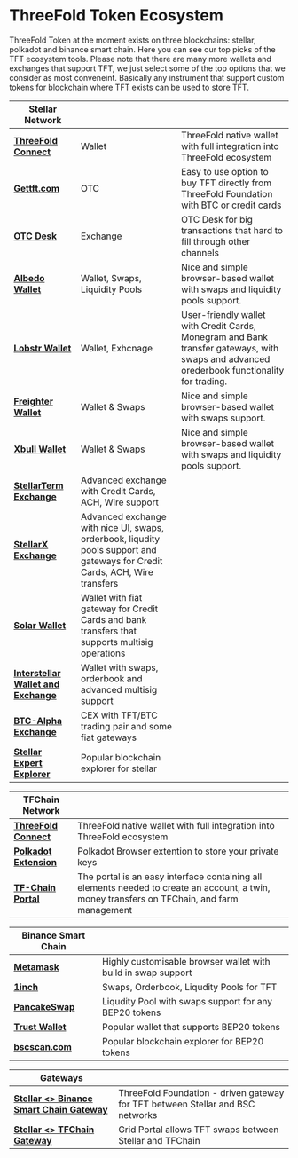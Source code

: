 # ThreeFold Token Ecosystem

ThreeFold Token at the moment exists on three blockchains: stellar, polkadot and binance smart chain.
Here you can see our top picks of the TFT ecosystem tools. Please note that there are many more wallets and exchanges that support TFT, we just select some of the top options that we consider as most conveneint. Basically any instrument that support custom tokens for blockchain where TFT exists can be used to store TFT. 

| **Stellar Network** |||
| --------------- |----| --------------- |
|  [**ThreeFold Connect**](threefold_connect) | Wallet | ThreeFold native wallet with full integration into ThreeFold ecosystem |
| [**Gettft.com**](https://gettft.com/gettft/) | OTC | Easy to use option to buy TFT directly from ThreeFold Foundation with BTC or credit cards |
| [**OTC Desk**](tft_otc) | Exchange | OTC Desk for big transactions that hard to fill through other channels |
| [**Albedo Wallet**](https://albedo.link/) | Wallet, Swaps, Liquidity Pools | Nice and simple browser-based wallet with swaps and liquidity pools support. |
| [**Lobstr Wallet**](https://lobstr.co/) | Wallet, Exhcnage | User-friendly wallet with Credit Cards, Monegram and Bank transfer gateways, with swaps and advanced orederbook functionality for trading. |
| [**Freighter Wallet**](https://www.freighter.app/) | Wallet & Swaps | Nice and simple browser-based wallet with swaps support.|
| [**Xbull Wallet**](https://xbull.app/) | Wallet & Swaps | Nice and simple browser-based wallet with swaps and liquidity pools support.|
| [**StellarTerm Exchange**](https://stellarterm.com/) |	Advanced exchange with Credit Cards, ACH, Wire support|
| [**StellarX Exchange**](https://www.stellarx.com/) | Advanced exchange with nice UI, swaps, orderbook, liqudity pools support and gateways for Credit Cards, ACH, Wire transfers|
| [**Solar Wallet**](https://solarwallet.io/) | Wallet with fiat gateway for Credit Cards and bank transfers that supports multisig operations|
| [**Interstellar Wallet and Exchange**](https://interstellar.exchange/) | Wallet with swaps, orderbook and advanced multisig support|
| [**BTC-Alpha Exchange**](https://btc-alpha.com/) | CEX with TFT/BTC trading pair and some fiat gateways|
| [**Stellar Expert Explorer**](https://stellar.expert/) | Popular blockchain explorer for stellar|
						
| **TFChain Network** | |
| --------------- | --------------- |
| [**ThreeFold Connect**](threefold_connect) | ThreeFold native wallet with full integration into ThreeFold ecosystem|
| [**Polkadot Extension**](https://library.threefold.me/info/manual/#/getstarted/manual__dashboard_portal_polkadot_create_account) | Polkadot Browser extention to store your private keys|
| [**TF-Chain Portal**](https://library.threefold.me/info/manual/#/manual__dashboard_portal_home) | The portal is an easy interface containing all elements needed to create an account, a twin, money transfers on TFChain, and farm management |
						
| **Binance Smart Chain** | |
| --------------- | --------------- |
| [**Metamask**](tft_bsc_metamask) | Highly customisable browser wallet with build in swap support|
| [**1inch**](tft_1inch) | Swaps, Orderbook, Liqudity Pools for TFT|
| [**PancakeSwap**](tft_binance_defi) | Liqudity Pool with swaps support for  any BEP20 tokens|
| [**Trust Wallet**](tft_bsc_trustwallet) | Popular wallet that supports BEP20 tokens|
| [**bscscan.com**](https://bscscan.com/) | Popular blockchain explorer for BEP20 tokens|
						
| **Gateways** | |
| --------------- | --------------- |
| [**Stellar <> Binance Smart Chain Gateway**](https://bridge.bsc.threefold.io/) | ThreeFold Foundation - driven gateway for TFT between Stellar and BSC networks |
| [**Stellar <> TFChain Gateway**](https://portal.grid.tf/) | Grid Portal allows TFT swaps between Stellar and TFChain|
